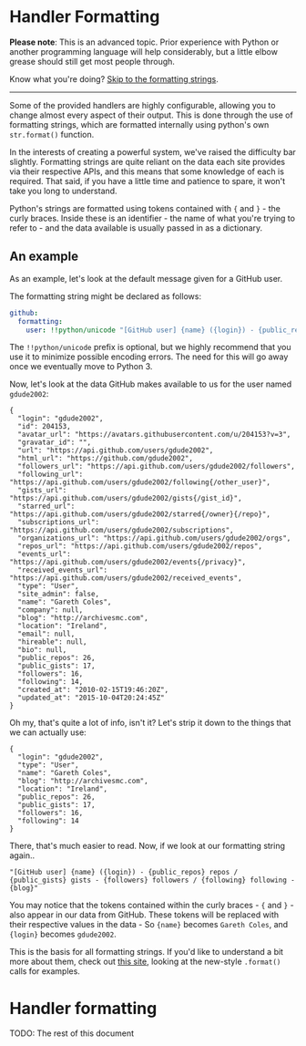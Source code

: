 Handler Formatting
==================

**Please note**: This is an advanced topic. Prior experience with Python or another
programming language will help considerably, but a little elbow grease should still
get most people through.

Know what you're doing? [Skip to the formatting strings](#handler-formatting-1).

---

Some of the provided handlers are highly configurable, allowing you to change
almost every aspect of their output. This is done through the use of formatting
strings, which are formatted internally using python's own `str.format()` function.

In the interests of creating a powerful system, we've raised the difficulty bar
slightly. Formatting strings are quite reliant on the data each site provides
via their respective APIs, and this means that some knowledge of each is
required. That said, if you have a little time and patience to spare, it won't
take you long to understand.

Python's strings are formatted using tokens contained with `{` and `}` - the
curly braces. Inside these is an identifier - the name of what you're trying
to refer to - and the data available is usually passed in as a dictionary.

An example
----------

As an example, let's look at the default message given for a GitHub user.

The formatting string might be declared as follows: 

```yaml
github:
  formatting:
    user: !!python/unicode "[GitHub user] {name} ({login}) - {public_repos} repos / {public_gists} gists - {followers} followers / {following} following - {blog}"
```

The `!!python/unicode` prefix is optional, but we highly recommend that you use it to minimize possible
encoding errors. The need for this will go away once we eventually move to Python 3.

Now, let's look at the data GitHub makes available to us for the user named `gdude2002`:

```
{
  "login": "gdude2002",
  "id": 204153,
  "avatar_url": "https://avatars.githubusercontent.com/u/204153?v=3",
  "gravatar_id": "",
  "url": "https://api.github.com/users/gdude2002",
  "html_url": "https://github.com/gdude2002",
  "followers_url": "https://api.github.com/users/gdude2002/followers",
  "following_url": "https://api.github.com/users/gdude2002/following{/other_user}",
  "gists_url": "https://api.github.com/users/gdude2002/gists{/gist_id}",
  "starred_url": "https://api.github.com/users/gdude2002/starred{/owner}{/repo}",
  "subscriptions_url": "https://api.github.com/users/gdude2002/subscriptions",
  "organizations_url": "https://api.github.com/users/gdude2002/orgs",
  "repos_url": "https://api.github.com/users/gdude2002/repos",
  "events_url": "https://api.github.com/users/gdude2002/events{/privacy}",
  "received_events_url": "https://api.github.com/users/gdude2002/received_events",
  "type": "User",
  "site_admin": false,
  "name": "Gareth Coles",
  "company": null,
  "blog": "http://archivesmc.com",
  "location": "Ireland",
  "email": null,
  "hireable": null,
  "bio": null,
  "public_repos": 26,
  "public_gists": 17,
  "followers": 16,
  "following": 14,
  "created_at": "2010-02-15T19:46:20Z",
  "updated_at": "2015-10-04T20:24:45Z"
}
```

Oh my, that's quite a lot of info, isn't it? Let's strip it down to the things that we can actually use:

```
{
  "login": "gdude2002",
  "type": "User",
  "name": "Gareth Coles",
  "blog": "http://archivesmc.com",
  "location": "Ireland",
  "public_repos": 26,
  "public_gists": 17,
  "followers": 16,
  "following": 14
}
```

There, that's much easier to read. Now, if we look at our formatting string again..

```
"[GitHub user] {name} ({login}) - {public_repos} repos / {public_gists} gists - {followers} followers / {following} following - {blog}"
```

You may notice that the tokens contained within the curly braces - `{` and `}` - also appear in our data from GitHub.
These tokens will be replaced with their respective values in the data - So `{name}` becomes `Gareth Coles`, and `{login}` becomes `gdude2002`.

This is the basis for all formatting strings. If you'd like to understand a bit more about them, check out [this site](https://pyformat.info/),
looking at the new-style `.format()` calls for examples.

Handler formatting
==================

TODO: The rest of this document
